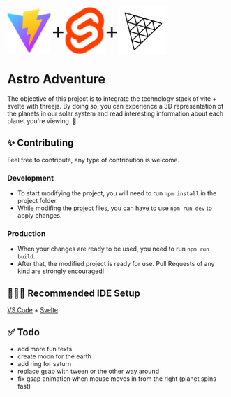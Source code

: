 <div style="display:flex;align-items:center;font-size:50px;margin-bottom:20px">
    <img src="./public/vite.svg" alt="Alt Text" width="100">
    +
    <img src="./public/svelte.svg" alt="Alt Text" width="90">
    +
    <img src="./public/three.svg" alt="Alt Text" width="110">
</div>

# Astro Adventure

The objective of this project is to integrate the technology stack of vite + svelte with threejs. By doing so, you can experience a 3D representation of the planets in our solar system and read interesting information about each planet you're viewing. 🚀

## ✨ Contributing

Feel free to contribute, any type of contribution is welcome.

### Development
* To start modifying the project, you will need to run `npm install` in the project folder.
* While modifing the project files, you can have to use `npm run dev` to apply changes.

### Production
* When your changes are ready to be used, you need to run `npm run build`.
* After that, the modified project is ready for use. Pull Requests of any kind are strongly encouraged!

## 👨🏽‍💻 Recommended IDE Setup

[VS Code](https://code.visualstudio.com/) + [Svelte](https://marketplace.visualstudio.com/items?itemName=svelte.svelte-vscode).

## ✅ Todo

* add more fun texts
* create moon for the earth
* add ring for saturn
* replace gsap with tween or the other way around
* fix gsap animation when mouse moves in from the right (planet spins fast)